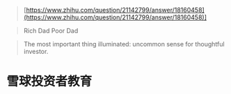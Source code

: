 > [https://www.zhihu.com/question/21142799/answer/18160458](https://www.zhihu.com/question/21142799/answer/18160458)]

> Rich Dad Poor Dad

> The most important thing illuminated: uncommon sense for thoughtful investor.

# 雪球投资者教育



<!--stackedit_data:
eyJoaXN0b3J5IjpbMTY5NTA0MTYyOCw2MTY5MzkyMDUsNjE3OT
E2Nzc0LC0xNTAzMTgzNDU0XX0=
-->